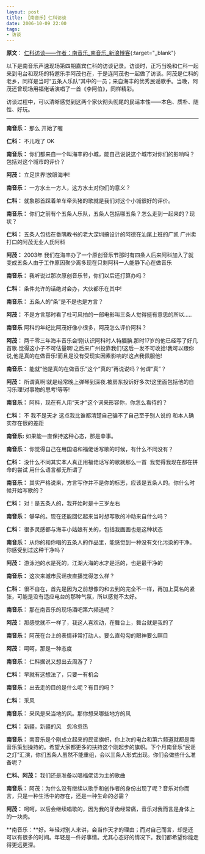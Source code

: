 ```yaml
---
layout: post
title: 【南音乐】仁科访谈
date: 2006-10-09 22:00
tags:
- 访谈
---
```

**原文**：
[仁科访谈——作者：南音乐_南音乐_新浪博客](http://blog.sina.com.cn/s/blog_4a828bb8010005tc.html){:target="_blank"}

以下是南音乐声速现场第四期嘉宾仁科的访谈记录。访谈时，正巧当晚和仁科一起来到电台和现场的特邀乐手阿茂也在，于是连阿茂也一起做了访谈。阿茂是仁科的老乡，同样是当时“五条人乐队”其中的一员；来自海丰的优秀民谣歌手。当晚，阿茂还曾现场用福佬话演唱了一首《李阿伯》，同样精彩。

访谈过程中，可以清晰感觉到这两个家伙彻头彻尾的民谣本性——本色、质朴、随性、好玩。

<hr class="stylish">

**南音乐：** 那么 开始了喔

**仁科：** 不儿戏了 OK

**南音乐：**
你们都来自一个叫海丰的小城，能自己说说这个城市对你们的影响吗？包括对这个城市的评价？

**阿茂：**
立足世界!放眼海丰!

**南音乐：**
一方水土一方人，这方水土对你们的意义？

**仁科：**
就象那首踩着单车牵头猪的歌就是我们对这个小城很好的评价。

**南音乐：**
你们之前有个五条人乐队，五条人包括哪五条？怎么走到一起来的？现状？

**仁科：**
五条人包括在番隅教书的老大深圳搞设计的阿德在汕尾上班的广凯 广州卖打口的阿茂无业人氏阿科

**阿茂：**
2003年 我们在海丰办了一个原创音乐节那时有四条人后来阿科加入了就变成五条人由于工作原因聚少离多现在只剩阿科一人能静下心在做音乐

**南音乐：**
我听说过那次原创音乐节，你们以后还打算办吗？

**仁科：**
条件允许的话绝对会办，大伙都乐在其中!

**南音乐：**
五条人的“条”是不是也是方言？

**阿茂：**
不是方言那时看了杜可风拍的一部电影叫三条人觉得挺有意思的所以.....

**南音乐**
阿科的年纪比阿茂好像小很多，阿茂怎么评价阿科？

**阿茂：**
两千零三年海丰音乐会!刚认识阿科时人特腼腆.那时17岁的他已经写了好几首歌.觉得这小子不可估量啊!之后来广州投靠我们!这后一发不可收拾!我可以跟你说,他是真的在做音乐!而且是没有受现实因素影响的!这点我佩服他!

**南音乐：**
能就“他是真的在做音乐”这个“真的”再说说吗？何谓“真”？

**阿茂：**
所谓真啊!就是经常晚上弹琴到深夜.被房东投诉好多次!这里面包括他的自习乐理!对事物的思考!等等!

**南音乐：**
阿科，现在有人用“天才”这个词来形容你，你怎么看待的？

**仁科：**
不 我不是天才 这点我比谁都清楚自己骗不了自己至于别人说的 和本人确实存在很的差距

**南音乐:**
如果能一直保持这种心态，那是幸事。

**南音乐：**
你觉得自己在用国语和福佬话写歌的时候，有什么不同没有？

**仁科：**
没什么不同其实本人真正用福佬话写的歌就那么一首  我觉得我现在都在拼命的尝试 用什么语言都无所谓了

**南音乐：**
其实严格说来，方言写作并不是你的标志，应该是五条人的。你什么时候开始写歌的？

**仁科：**
对！是五条人的，我开始时是十三岁左右

**南音乐：**
够早的。现在还能回忆起来当时想写歌的冲动来自什么吗？

**仁科：**
很多灵感都与海丰小姑娘有关的，包括我画画也是这种状态

**南音乐：**
从你的和你唱的五条人的作品里，能感觉到一种没有文化污染的干净。你感受到过这种干净吗？

**阿茂：**
游泳池的水是死的，江湖大海的水才是活的，也是最干净的

**南音乐：**
这次来城市民谣夜直播觉得怎么样？

**仁科：**
很不自在，首先是因为之前想像的和去到的完全不一样，再加上莫名的紧张，可能是没有适应电台的那种气氛，所以感觉不太好。

**南音乐：**
那在南音乐的现场酒吧第六频道呢？

**阿茂：**
那感觉就不一样了，我这人喜欢动，在舞台上，舞台就是我的了

**南音乐：**
阿茂在台上的表情非常打动人。要么直勾勾的眼神要么瞑目

**阿茂：**
呵呵，那是一种态度

**南音乐：**
仁科据说又想出去周游了？

**仁科：**
早就有这想法了，只要一有机会

**南音乐：**
出去走的目的是什么呢？有目的吗？

**仁科：**
采风

**南音乐：**
采风是采当地的风。那你想采哪些地方的风

**仁科：**
新疆，新疆的风　忽冷忽热

**南音乐：**
南音乐是个刚成立起来的民谣旗帜，你上次的电台和第六频道就都是南音乐策划操持的。希望大家都更多的扶持这个刚起步的旗帜。下个月南音乐“民谣之灯”汇演，你们五条人虽然不能重组，会以三条人形式出现。你们会做些什么准备呢？

**仁科、阿茂：**
我们还是准备以唱福佬话为主的歌曲

**南音乐：**
阿茂：为什么没有继续以歌手和创作者的身份出现了呢？音乐对你而言，只是一种生活中的存在，还是一种生命的必需？

**阿茂：**
呵呵，以后会继续唱歌的，因为我的牙齿经常痛，音乐对我而言是身体上的一块肉。

**南音乐：**好。年轻对别人来讲，会当作天才的理由；而对自己而言，却是还可以有很多的时间。年轻是一件好事情。尤其心态好的情况下。我们都希望你能走得更远更深。
